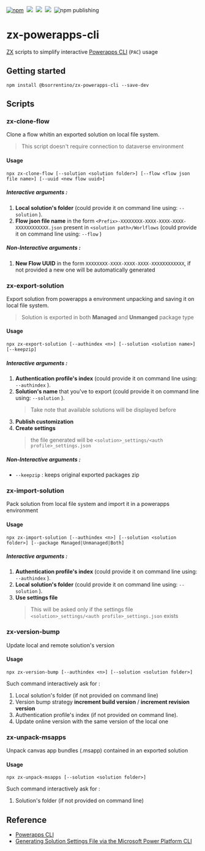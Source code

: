 [![npm](https://img.shields.io/npm/v/@bsorrentino/zx-powerapps-cli.svg)](https://www.npmjs.com/package/@bsorrentino/zx-powerapps-cli)&nbsp;
<img src="https://img.shields.io/github/forks/bsorrentino/zx-powerapps-cli.svg">&nbsp;
<img src="https://img.shields.io/github/stars/bsorrentino/zx-powerapps-cli.svg">&nbsp;
<a href="https://github.com/bsorrentino/zx-powerapps-cli/issues">
<img src="https://img.shields.io/github/issues/bsorrentino/zx-powerapps-cli.svg"></a>&nbsp;
![npm publishing](https://github.com/bsorrentino/zx-powerapps-cli/actions/workflows/npm-publish.yml/badge.svg)

# zx-powerapps-cli

[ZX] scripts to simplify interactive [Powerapps CLI] (`PAC`) usage

## Getting started 

```
npm install @bsorrentino/zx-powerapps-cli --save-dev
```

## Scripts

### zx-clone-flow

Clone a flow whitin an exported solution on local file system.
> This script doesn't require connection to dataverse environment

#### Usage 
```
npx zx-clone-flow [--solution <solution folder>] [--flow <flow json file name>] [--uuid <new flow uuid>]
```
##### Interactive arguments :
1. **Local solution's folder** (could provide it on command line using: `--solution` ).  
1. **Flow json file name** in the form `<Prefix>-XXXXXXXX-XXXX-XXXX-XXXX-XXXXXXXXXXXX.json` present in `<solution path>/Worlflows` (could provide it on command line using: `--flow` )

##### Non-Interactive arguments :
1. **New Flow UUID** in the form `XXXXXXXX-XXXX-XXXX-XXXX-XXXXXXXXXXXX`, if not provided a new one will be automatically generated

### zx-export-solution
Export solution from powerapps a environment unpacking and saving it on local file system.
> Solution is exported in both **Managed** and **Unmanged** package type

#### Usage 
```
npx zx-export-solution [--authindex <n>] [--solution <solution name>] [--keepzip]
```
##### Interactive arguments :
1. **Authentication profile's index** (could provide it on command line using: `--authindex` ).
1. **Solution's name** that you've to export (could provide it on command line using: `--solution` ). 
   > Take note that available solutions will be displayed before
1. **Publish customization**
1. **Create settings**
   > the file generated will be `<solution>_settings/<auth profile>_settings.json`
##### Non-Interactive arguments :
* `--keepzip` : keeps original exported packages zip

### zx-import-solution
Pack solution from local file system and import it in a powerapps environment 

#### Usage 
```
npx zx-import-solution [--authindex <n>] [--solution <solution folder>] [--package Managed|Unmanaged|Both]
```
##### Interactive arguments :
1. **Authentication profile's index** (could provide it on command line using: `--authindex` ).
1. **Local solution's folder** (could provide it on command line using: `--solution` ). 
1. **Use settings file**
   > This will be asked only if the settings file `<solution>_settings/<auth profile>_settings.json` exists 

### zx-version-bump
Update local and remote solution's version

#### Usage 
```
npx zx-version-bump [--authindex <n>] [--solution <solution folder>]
```
Such command interactively ask for :
1. Local solution's folder (if not provided on command line) 
1. Version bump strategy **increment build version** / **increment revision version**
1. Authentication profile's index (if not provided on command line).
1. Update online version with the same version of the local one

### zx-unpack-msapps
Unpack canvas app bundles (.msapp) contained in an exported solution

#### Usage 
```
npx zx-unpack-msapps [--solution <solution folder>]
```
Such command interactively ask for :
1. Solution's folder (if not provided on command line) 

## Reference 

* [Powerapps CLI](https://docs.microsoft.com/en-us/power-apps/developer/data-platform/powerapps-cli#common-commands)
* [Generating Solution Settings File via the Microsoft Power Platform CLI](https://crmchap.co.uk/generating-solution-settings-file-via-the-microsoft-power-platform-cli/)

[Powerapps CLI]: https://docs.microsoft.com/en-us/power-apps/developer/data-platform/powerapps-cli#common-commands
[ZX]: https://www.npmjs.com/package/zx
[Powerapps CLI (pac)]: https://docs.microsoft.com/en-us/powerapps/developer/data-platform/powerapps-cli
[Copy/Duplicate a Flow in a Solution]: https://powerusers.microsoft.com/t5/Building-Flows/Copy-Duplicate-a-Flow-in-a-Solution/td-p/487483